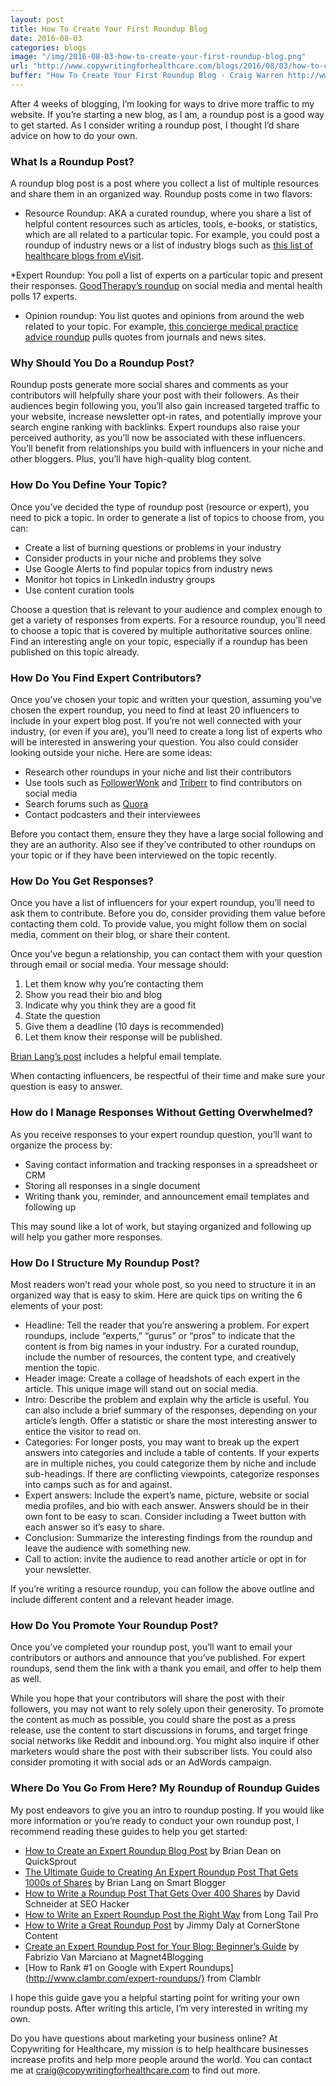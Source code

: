```yaml
---
layout: post
title: How To Create Your First Roundup Blog
date: 2016-08-03
categories: blogs
image: "/img/2016-08-03-how-to-create-your-first-roundup-blog.png"
url: "http://www.copywritingforhealthcare.com/blogs/2016/08/03/how-to-create-your-first-roundup-blog.html"
buffer: "How To Create Your First Roundup Blog - Craig Warren http://www.copywritingforhealthcare.com/blogs/2016/08/03/how-to-create-your-first-roundup-blog.html"
---
```



After 4 weeks of blogging, I’m looking for ways to drive more traffic to my website. If you’re starting a new blog, as I am, a roundup post is a good way to get started. As I consider writing a roundup post, I thought I’d share advice on how to do your own.

### What Is a Roundup Post?

A roundup blog post is a post where you collect a list of multiple resources and share them in an organized way. Roundup posts come in two flavors:

* Resource Roundup: AKA a curated roundup, where you share a list of helpful content resources such as articles, tools, e-books, or statistics, which are all related to a particular topic. For example, you could post a roundup of industry news or a list of industry blogs such as [this list of healthcare blogs from eVisit](https://evisit.com/top-100-healthcare-blogs-2016-edition/).

*Expert Roundup: You poll a list of experts on a particular topic and present their responses. [GoodTherapy’s roundup](http://www.goodtherapy.org/blog/topic-expert-roundup-are-social-media-bad-for-mental-health-0709135) on social media and mental health polls 17 experts.
* Opinion roundup: You list quotes and opinions from around the web related to your topic. For example, [this concierge medical practice advice roundup](https://evisit.com/the-new-medical-practice-checklist-expert-advice-roundup/) pulls quotes from journals and news sites. 

### Why Should You Do a Roundup Post?

Roundup posts generate more social shares and comments as your contributors will helpfully share your post with their followers. As their audiences begin following you, you’ll also gain increased targeted traffic to your website, increase newsletter opt-in rates, and potentially improve your search engine ranking with backlinks. Expert roundups also raise your perceived authority, as you’ll now be associated with these influencers. You’ll benefit from relationships you build with influencers in your niche and other bloggers. Plus, you’ll have high-quality blog content.

### How Do You Define Your Topic?

Once you’ve decided the type of roundup post (resource or expert), you need to pick a topic. In order to generate a list of topics to choose from, you can:

* Create a list of burning questions or problems in your industry
* Consider products in your niche and problems they solve
* Use Google Alerts to find popular topics from industry news
* Monitor hot topics in LinkedIn industry groups
* Use content curation tools

Choose a question that is relevant to your audience and complex enough to get a variety of responses from experts. For a resource roundup, you’ll need to choose a topic that is covered by multiple authoritative sources online. Find an interesting angle on your topic, especially if a roundup has been published on this topic already.

### How Do You Find Expert Contributors?

Once you’ve chosen your topic and written your question, assuming you’ve chosen the expert roundup, you need to find at least 20 influencers to include in your expert blog post. If you’re not well connected with your industry, (or even if you are), you’ll need to create a long list of experts who will be interested in answering your question. You also could consider looking outside your niche. Here are some ideas:

* Research other roundups in your niche and list their contributors
* Use tools such as [FollowerWonk](https://moz.com/followerwonk/) and [Triberr](http://triberr.com/) to find contributors on social media
* Search forums such as [Quora](https://www.quora.com/) 
* Contact podcasters and their interviewees

Before you contact them, ensure they they have a large social following and they are an authority. Also see if they’ve contributed to other roundups on your topic or if they have been interviewed on the topic recently.


### How Do You Get Responses?

Once you have a list of influencers for your expert roundup, you’ll need to ask them to contribute. Before you do, consider providing them value before contacting them cold. To provide value, you might follow them on social media, comment on their blog, or share their content. 

Once you’ve begun a relationship, you can contact them with your question through email or social media. Your message should:

1. Let them know why you’re contacting them
2. Show you read their bio and blog
3. Indicate why you think they are a good fit
4. State the question
5. Give them a deadline (10 days is recommended)
6. Let them know their response will be published.

[Brian Lang’s post](https://smartblogger.com/expert-roundup/) includes a helpful email template. 

When contacting influencers, be respectful of their time and make sure your question is easy to answer.

### How do I Manage Responses Without Getting Overwhelmed?

As you receive responses to your expert roundup question, you’ll want to organize the process by:

* Saving contact information and tracking responses in a spreadsheet or CRM
* Storing all responses in a single document
* Writing thank you, reminder, and announcement email templates and following up

This may sound like a lot of work, but staying organized and following up will help you gather more responses.

### How Do I Structure My Roundup Post?

Most readers won’t read your whole post, so you need to structure it in an organized way that is easy to skim. Here are quick tips on writing the 6 elements of your post:

* Headline: Tell the reader that you’re answering a problem. For expert roundups, include “experts,” “gurus” or “pros” to indicate that the content is from big names in your industry. For a curated roundup, include the number of resources, the content type, and creatively mention the topic.
* Header image: Create a collage of headshots of each expert in the article. This unique image will stand out on social media.
* Intro: Describe the problem and explain why the article is useful. You can also include a brief summary of the responses, depending on your article’s length. Offer a statistic or share the most interesting answer to entice the visitor to read on.
* Categories: For longer posts, you may want to break up the expert answers into categories and include a table of contents. If your experts are in multiple niches, you could categorize them by niche and include sub-headings. If there are conflicting viewpoints, categorize responses into camps such as for and against.
* Expert answers: Include the expert’s name, picture, website or social media profiles, and bio with each answer. Answers should be in their own font to be easy to scan. Consider including a Tweet button with each answer so it’s easy to share.
* Conclusion: Summarize the interesting findings from the roundup and leave the audience with something new.
* Call to action: invite the audience to read another article or opt in for your newsletter.

If you’re writing a resource roundup, you can follow the above outline and include different content and a relevant header image.

### How Do You Promote Your Roundup Post?

Once you’ve completed your roundup post, you’ll want to email your contributors or authors and announce that you’ve published. For expert roundups, send them the link with a thank you email, and offer to help them as well. 

While you hope that your contributors will share the post with their followers, you may not want to rely solely upon their generosity. To promote the content as much as possible, you could share the post as a press release, use the content to start discussions in forums, and target fringe social networks like Reddit and inbound.org. You might also inquire if other marketers would share the post with their subscriber lists. You could also consider promoting it with social ads or an AdWords campaign.

### Where Do You Go From Here? My Roundup of Roundup Guides

My post endeavors to give you an intro to roundup posting. If you would like more information or you’re ready to conduct your own roundup post, I recommend reading these guides to help you get started:

* [How to Create an Expert Roundup Blog Post](https://www.quicksprout.com/university/how-to-create-an-expert-roundup-blog-post/) by Brian Dean on QuickSprout
* [The Ultimate Guide to Creating An Expert Roundup Post That Gets 1000s of Shares](https://smartblogger.com/expert-roundup/) by Brian Lang on Smart Blogger
* [How to Write a Roundup Post That Gets Over 400 Shares](https://seo-hacker.com/write-roundup-post-400-shares) by David Schneider at SEO Hacker
* [How to Write an Expert Roundup Post the Right Way](http://www.longtailpro.com/how-to-write-an-expert-roundup-post-the-right-way/) from Long Tail Pro
* [How to Write a Great Roundup Post](http://www.cornerstonecontent.com/how-to-write-a-great-roundup-post/) by Jimmy Daly at CornerStone Content
* [Create an Expert Roundup Post for Your Blog: Beginner’s Guide](http://www.magnet4blogging.net/create-expert-roundup-post/) by Fabrizio Van Marciano at Magnet4Blogging
* [How to Rank #1 on Google with Expert Roundups](http://www.clambr.com/expert-roundups/} from Clamblr 

I hope this guide gave you a helpful starting point for writing your own roundup posts. After writing this article, I’m very interested in writing my own. 

Do you have questions about marketing your business online? At Copywriting for Healthcare, my mission is to help healthcare businesses increase profits and help more people around the world. You can contact me at craig@copywritingforhealthcare.com to find out more. 